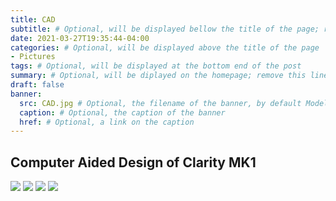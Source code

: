 ```yaml
---
title: CAD
subtitle: # Optional, will be displayed bellow the title of the page; remove this line to generate an automatic subtitle
date: 2021-03-27T19:35:44-04:00
categories: # Optional, will be displayed above the title of the page
- Pictures
tags: # Optional, will be displayed at the bottom end of the post
summary: # Optional, will be diplayed on the homepage; remove this line to generate an automatic summary (see https://gohugo.io/content-management/summaries/)
draft: false
banner:
  src: CAD.jpg # Optional, the filename of the banner, by default Model.jpg
  caption: # Optional, the caption of the banner
  href: # Optional, a link on the caption
---
```

## Computer Aided Design of Clarity MK1
![](https://cdn.discordapp.com/attachments/827319210136698893/827321312413220924/Model_with_Icon.jpg)
![](https://cdn.discordapp.com/attachments/827319210136698893/827321304365137970/Isometric_Model.jpg)
![](https://cdn.discordapp.com/attachments/827319210136698893/827321321893527592/Model.jpg)
![](https://cdn.discordapp.com/attachments/827319210136698893/828797212841738250/Older_Model.png)